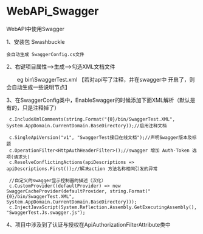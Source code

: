 # WebAPi_Swagger
WebAPI中使用Swagger

1、安装包 Swashbuckle

    会自动生成 SwaggerConfig.cs文件

2、右键项目属性—>生成—>勾选XML文档文件

　　eg  bin\SwaggerTest.xml    【若对api写了注释，并在swagger中 开启了，则会自动生成一些说明节点】

3、在SwaggerConfig类中，EnableSwagger的时候添加下面XML解析（默认是有的，只是注释掉了）

     c.IncludeXmlComments(string.Format("{0}/bin/SwaggerTest.XML", System.AppDomain.CurrentDomain.BaseDirectory));//启用注释文档

     c.SingleApiVersion("v1", "SwaggerTest接口在线文档");//声明Swagger版本及标题
     c.OperationFilter<HttpAuthHeaderFilter>();//swagger 增加 Auth-Token 选项(请求头)
     c.ResolveConflictingActions(apiDescriptions => apiDescriptions.First());//解决action 方法名称相同引发的异常
     
     //自定义的swagger显示控制器的描述（汉化）
     c.CustomProvider((defaultProvider) => new SwaggerCacheProvider(defaultProvider, string.Format("{0}/bin/SwaggerTest.XML", System.AppDomain.CurrentDomain.BaseDirectory)));
     c.InjectJavaScript(System.Reflection.Assembly.GetExecutingAssembly(), "SwaggerTest.Js.swagger.js");
 
 4、项目中涉及到了认证与授权在ApiAuthorizationFilterAttribute类中

